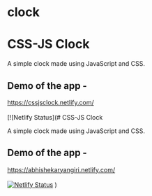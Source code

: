 # clock


# CSS-JS Clock

A simple clock made using JavaScript and CSS.

## Demo of the app -
https://cssjsclock.netlify.com/
<br><br>
[![Netlify Status](# CSS-JS Clock

A simple clock made using JavaScript and CSS.

## Demo of the app -
https://abhishekaryangiri.netlify.com/
<br><br>
[![Netlify Status](https://api.netlify.com/api/v1/badges/c7b7ad69-3893-47a3-ac0a-d05337f86fed/deploy-status)](https://app.netlify.com/sites/cssjsclock/deploys)
)
